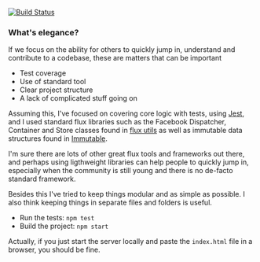 
[![Build Status](https://travis-ci.org/gterzian/flux-challenge.svg)](https://travis-ci.org/gterzian/flux-challenge)

### What's elegance?

If we focus on the ability for others to quickly jump in, understand and contribute to a codebase, these are matters that can be important

- Test coverage
- Use of standard tool
- Clear project structure
- A lack of complicated stuff going on

Assuming this, I've focused on covering core logic with tests, using [Jest](http://facebook.github.io/jest/), and I used standard flux libraries such as the Facebook Dispatcher, Container and Store classes found in [flux utils](http://facebook.github.io/flux/docs/flux-utils.html) as well as immutable data structures found in [Immutable](http://facebook.github.io/immutable-js/).

I'm sure there are lots of other great flux tools and frameworks out there, and perhaps using ligthweight libraries can help people to quickly jump in, especially when the community is still young and there is no de-facto standard framework.

Besides this I've tried to keep things modular and as simple as possible. I also think keeping things in separate files and folders is useful.

- Run the tests: `npm test`
- Build the project: `npm start`

Actually, if you just start the server locally and paste the `index.html` file in a browser, you should be fine.
